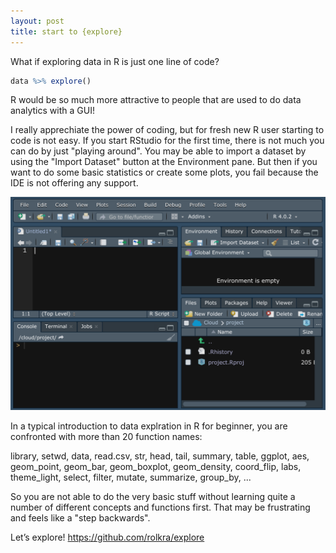 ```yaml
---
layout: post
title: start to {explore}
---
```


What if exploring data in R is just one line of code?

```R
data %>% explore()
```

R would be so much more attractive to people that are used to do data analytics with a GUI!

I really apprechiate the power of coding, but for fresh new R user starting to code is not easy. If you start RStudio for the first time, there is not much you can do by just "playing around". You may be able to import a dataset by using the "Import Dataset" button at the Environment pane. But then if you want to do some basic statistics or create some plots, you fail because the IDE is not offering any support. 

![RStudio start](../images/RStudio-empty.png)

In a typical introduction to data explration in R for beginner, you are confronted with more than 20 function names:

library, setwd, data, read.csv, str, head, tail, summary, table, ggplot, aes, geom_point, geom_bar, geom_boxplot, geom_density, coord_flip, labs, theme_light, select, filter, mutate, summarize, group_by, ...

So you are not able to do the very basic stuff without learning quite a number of different concepts and functions first. That may be frustrating and feels like a "step backwards". 

Let’s explore!
<https://github.com/rolkra/explore>

